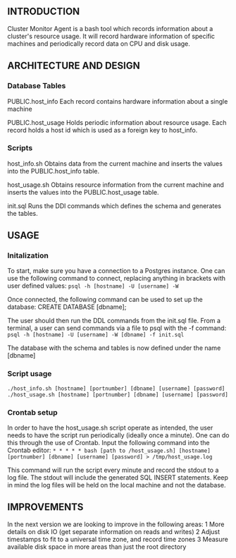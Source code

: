 ## INTRODUCTION
Cluster Monitor Agent is a bash tool which records information about 
a cluster's resource usage.  It will record hardware information of
specific machines and periodically record data on CPU and disk usage.

## ARCHITECTURE AND DESIGN
### Database Tables
PUBLIC.host_info
Each record contains hardware information about a single machine

PUBLIC.host_usage
Holds periodic information about resource usage.  Each 
record holds a host id which is used as a foreign key to host_info.

### Scripts
host_info.sh
Obtains data from the current machine and inserts the values
into the PUBLIC.host_info table.

host_usage.sh
Obtains resource information from the current machine and 
inserts the values into the PUBLIC.host_usage table.

init.sql 
Runs the DDl commands which defines the schema and generates the tables.

## USAGE
### Initalization
To start, make sure you have a connection to a Postgres instance.  One can use
the following command to connect, replacing anything in brackets with user
defined values:
`psql -h [hostname] -U [username] -W`

Once connected, the following command can be used to set up the database:
CREATE DATABASE [dbname];

The user should then run the DDL commands from the init.sql file.  From a
terminal, a user can send commands via a file to psql with the -f command:
`psql -h [hostname] -U [username] -W [dbname] -f init.sql`

The database with the schema and tables is now defined under the name [dbname]

### Script usage
`./host_info.sh [hostname] [portnumber] [dbname] [username] [password]`
`./host_usage.sh [hostname] [portnumber] [dbname] [username] [password]`

### Crontab setup
In order to have the host_usage.sh script operate as intended, the user needs
to have the script run periodically (ideally once a minute).  One can do this
through the use of Crontab.  Input the following command into the Crontab
editor:
`* * * * * bash [path to /host_usage.sh] [hostname] [portnumber] [dbname] [username] [password] > /tmp/host_usage.log`

This command will run the script every minute and record the stdout to a log
file.  The stdout will include the generated SQL INSERT statements.  Keep in
mind the log files will be held on the local machine and not the database.

## IMPROVEMENTS
In the next version we are looking to improve in the following areas:
1 More details on disk IO (get separate information on reads and writes)
2 Adjust timestamps to fit to a universal time zone, and record time zones
3 Measure available disk space in more areas than just the root directory
